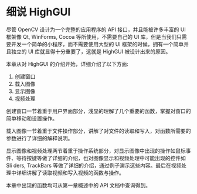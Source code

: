 # 细说 HighGUI

尽管 OpenCV 设计为一个完整的应用程序的 API 接口，并且能被许多丰富的 UI 框架像 Qt, WinForms, Cocoa 等所使用，不需要自己的 UI 库，但是当我们只需要开发一个简单的小程序，而不需要使用大型的 UI 框架的时候，拥有一个简单并且独立的 UI 库就显得十分重要了，这就是 HighGUI 被设计出来的原因。

本章从对 HighGUI 的介绍开始，详细介绍了以下方面:
1. 创建窗口
2. 载入图像
3. 显示图像
4. 视频处理

创建窗口一节着重于用户界面部分，浅显的理解了几个重要的函数，掌握对窗口的简单移动和设置操作。

载入图像一节着重于文件操作部分，讲解了对文件的读取和写入，对函数所需要的参数进行了详细的解释说明。

显示图像和视频处理两节着重于操作系统部分，对显示图像中出现的操作如鼠标事件、等待按键等做了详细的介绍，也对图像显示和视频处理中可能出现的控件如 Sli
ders, TrackBars 等做了详细的介绍，通过例子演示这些内容。最后在视频处理中详细讲解了读取视频和写入视频的函数与操作。

本章中出现的函数均可从第一章概述中的 API 文档中查询得到。
